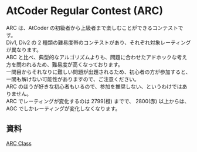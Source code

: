# AtCoder Regular Contest (ARC)

ARC は、AtCoder の初級者から上級者まで楽しむことができるコンテストです。\
Div1, Div2 の 2 種類の難易度帯のコンテストがあり、それぞれ対象レーティングが異なります。\
ABC と比べ、典型的なアルゴリズムよりも、問題に合わせたアドホックな考え方を問われるため、難易度が高くなっております。\
一問目からそれなりに難しい問題が出題されるため、初心者の方が参加すると、一問も解けない可能性がありますので、ご注意ください。\
ARC のほうが好きな初心者もいるので、参加を推奨しない、というわけではありません。\
ARC でレーティングが変化するのは 2799(橙) までで、 2800(赤) 以上からは、AGC でしかレーティングが変化しなくなります。

## 資料

[ARC Class](https://atcoder.jp/contests/archive?ratedType=2)
